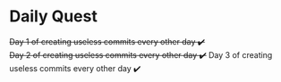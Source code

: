 # Daily Quest

~~Day 1 of creating useless commits every other day ✔️~~  
~~Day 2 of creating useless commits every other day ✔️~~
Day 3 of creating useless commits every other day ✔️
